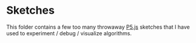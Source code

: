 # Sketches

This folder contains a few too many throwaway [P5.js](https://editor.p5js.org/) sketches that I have used to experiment / debug / visualize algorithms.